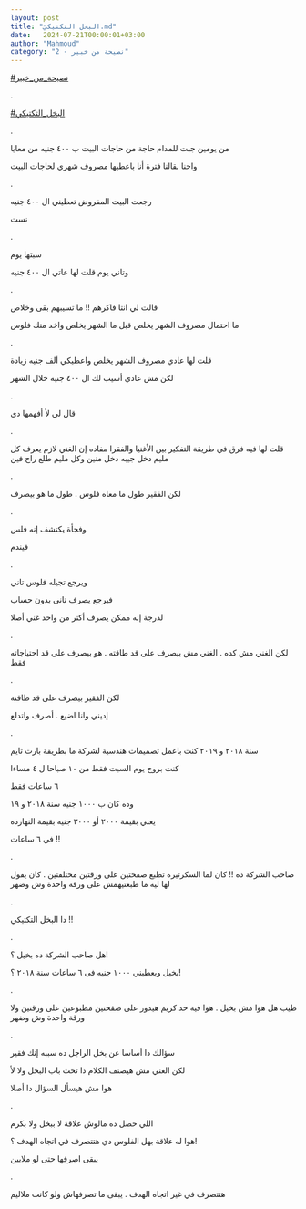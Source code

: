 ```yaml
---
layout: post
title: "البخل التكتيكيّ.md"
date:   2024-07-21T00:00:01+03:00
author: "Mahmoud"
category: "2 - نصيحة من خبير"
---
```

[<u>\#نصيحة_من_خبير</u>](https://www.facebook.com/hashtag/%D9%86%D8%B5%D9%8A%D8%AD%D8%A9_%D9%85%D9%86_%D8%AE%D8%A8%D9%8A%D8%B1?__eep__=6&__cft__%5b0%5d=AZUmAE1U2D7wLed3R0Hj6qtzhl0VcPDLCVrSw4HALtYpTX3eMcwgkrOwCa5SxASs5kirw4Z-pV6U_p7hQOkpt2Ij1_OIYfZrJXr8uwakoP7JnQSK_zU8Bk7ZOwqwJSqrzuyhrzrkzxN7a9-48siIFUVNVWOyNf-ulmvWzxRhJ6Cpd3lyf-1JJlzGETk0Qw7A-pQ&__tn__=*NK-R)

.

[<u>\#البخل_التكتيكي</u>](https://www.facebook.com/hashtag/%D8%A7%D9%84%D8%A8%D8%AE%D9%84_%D8%A7%D9%84%D8%AA%D9%83%D8%AA%D9%8A%D9%83%D9%8A?__eep__=6&__cft__%5b0%5d=AZUmAE1U2D7wLed3R0Hj6qtzhl0VcPDLCVrSw4HALtYpTX3eMcwgkrOwCa5SxASs5kirw4Z-pV6U_p7hQOkpt2Ij1_OIYfZrJXr8uwakoP7JnQSK_zU8Bk7ZOwqwJSqrzuyhrzrkzxN7a9-48siIFUVNVWOyNf-ulmvWzxRhJ6Cpd3lyf-1JJlzGETk0Qw7A-pQ&__tn__=*NK-R)

.

من يومين جبت للمدام حاجة من حاجات البيت ب ٤٠٠ جنيه من
معايا

واحنا بقالنا فترة أنا باعطيها مصروف شهري لحاجات
البيت

.

رجعت البيت المفروض تعطيني ال ٤٠٠ جنيه

نست

.

سبتها يوم

وتاني يوم قلت لها عاتي ال ٤٠٠ جنيه

.

قالت لي انتا فاكرهم !! ما تسيبهم بقى وخلاص

ما احتمال مصروف الشهر يخلص قبل ما الشهر يخلص واخد منك
فلوس

.

قلت لها عادي مصروف الشهر يخلص واعطيكي ألف جنيه
زيادة

لكن مش عادي أسيب لك ال ٤٠٠ جنيه خلال الشهر

.

قال لي لأ أفهمها دي

.

قلت لها فيه فرق في طريقة التفكير بين الأغنيا والفقرا
مفاده إن الغني لازم يعرف كل مليم دخل جيبه دخل منين وكل مليم طلع راح
فين

.

لكن الفقير طول ما معاه فلوس . طول ما هو بيصرف

.

وفجأة يكتشف إنه فلس

فيندم

.

ويرجع تجيله فلوس تاني

فيرجع يصرف تاني بدون حساب

لدرجة إنه ممكن يصرف أكتر من واحد غني أصلا

.

لكن الغني مش كده . الغني مش بيصرف على قد طاقته . هو
بيصرف على قد احتياجاته فقط

.

لكن الفقير بيصرف على قد طاقته

إديني وانا اضيع . أصرف واتدلع

.

سنة ٢٠١٨ و ٢٠١٩ كنت باعمل تصميمات هندسية لشركة ما بطريقة
بارت تايم

كنت بروح يوم السبت فقط من ١٠ صباحا ل ٤ مساءا

٦ ساعات فقط

وده كان ب ١٠٠٠ جنيه سنة ٢٠١٨ و ١٩

يعني بقيمة ٢٠٠٠ أو ٣٠٠٠ جنيه بقيمة النهارده

في ٦ ساعات !!

.

صاحب الشركة ده !! كان لما السكرتيرة تطبع صفحتين على
ورقتين مختلفتين . كان يقول لها ليه ما طبعتيهمش على ورقة واحدة وش
وضهر

.

دا البخل التكتيكي !!

.

هل صاحب الشركة ده بخيل ؟!

بخيل ويعطيني ١٠٠٠ جنيه فى ٦ ساعات سنة ٢٠١٨ ؟!

.

طيب هل هوا مش بخيل . هوا فيه حد كريم هيدور على صفحتين
مطبوعين على ورقتين ولا ورقة واحدة وش وضهر

.

سؤالك دا أساسا عن بخل الراجل ده سببه إنك فقير

لكن الغني مش هيصنف الكلام دا تحت باب البخل ولا لأ

هوا مش هيسأل السؤال دا أصلا

.

اللي حصل ده مالوش علاقة لا ببخل ولا بكرم

هوا له علاقة بهل الفلوس دي هتتصرف في اتجاه الهدف
؟!

يبقى اصرفها حتى لو ملايين

.

هتتصرف في غير اتجاه الهدف . يبقى ما تصرفهاش ولو كانت
ملاليم
